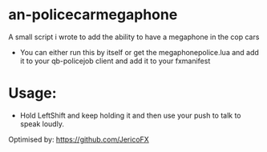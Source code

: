 # an-policecarmegaphone
 
A small script i wrote to add the ability to have a megaphone in the cop cars

- You can either run this by itself or get the megaphonepolice.lua and add it to your qb-policejob client and add it to your fxmanifest 

# Usage: 
- Hold LeftShift and keep holding it and then use your push to talk to speak loudly.

Optimised by: https://github.com/JericoFX
